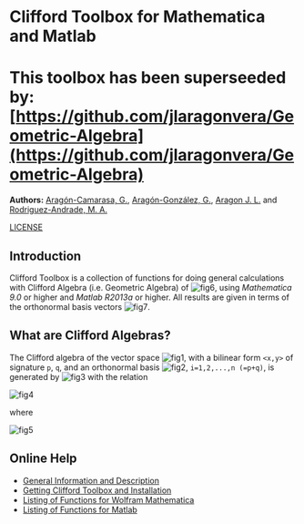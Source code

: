 # Clifford Toolbox for Mathematica and Matlab

# This toolbox has been superseeded by: [https://github.com/jlaragonvera/Geometric-Algebra](https://github.com/jlaragonvera/Geometric-Algebra)

**Authors:**
[Aragón-Camarasa, G.](https://github.com/gerac83), [Aragón-González, G.](https://scholar.google.co.uk/citations?user=kRY33gQAAAAJ&hl=en), [Aragon J. L.](http://www.fata.unam.mx/web/?q=node/6) and [Rodriguez-Andrade, M. A.](https://scholar.google.co.uk/citations?user=lkR2_C0AAAAJ&hl=en)

[LICENSE](https://github.com/gerac83/clifford_toolbox/blob/master/LICENSE)

## Introduction

Clifford Toolbox is a collection of functions for doing general calculations with Clifford Algebra (i.e. Geometric Algebra) of ![fig6](https://raw.githubusercontent.com/wiki/gerac83/clifford_toolbox/Intro_images/UserGuide_6.png), using _Mathematica 9.0_ or higher and _Matlab R2013a_ or higher. All results are given in terms of the orthonormal basis vectors ![fig7](https://raw.githubusercontent.com/wiki/gerac83/clifford_toolbox/Intro_images/UserGuide_7.png).

## What are Clifford Algebras?

The Clifford algebra of the vector space ![fig1](https://raw.githubusercontent.com/wiki/gerac83/clifford_toolbox/Intro_images/UserGuide_1.png), with a bilinear form `<x,y>` of signature `p`, `q`, and an orthonormal basis
![fig2](https://raw.githubusercontent.com/wiki/gerac83/clifford_toolbox/Intro_images/UserGuide_2.png), `i=1,2,...,n (=p+q)`, is generated by ![fig3](https://raw.githubusercontent.com/wiki/gerac83/clifford_toolbox/Intro_images/UserGuide_3.png) with the relation

![fig4](https://raw.githubusercontent.com/wiki/gerac83/clifford_toolbox/Intro_images/UserGuide_4.png)

where

![fig5](https://raw.githubusercontent.com/wiki/gerac83/clifford_toolbox/Intro_images/UserGuide_5.gif)

## Online Help

- [General Information and Description](https://github.com/gerac83/clifford_toolbox/wiki)
- [Getting Clifford Toolbox and Installation](https://github.com/gerac83/clifford_toolbox/wiki#installation)
- [Listing of Functions for Wolfram Mathematica](https://github.com/gerac83/clifford_toolbox/wiki/Listing-of-Functions-for-Wolfram-Mathematica)
- [Listing of Functions for Matlab](https://github.com/gerac83/clifford_toolbox/wiki/Listing-of-Functions-for-Matlab)
